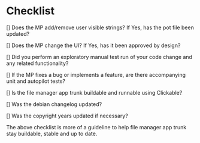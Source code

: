 Checklist
=========

[]  Does the MP add/remove user visible strings? If Yes, has the pot file been
    updated?

[]  Does the MP change the UI? If Yes, has it been approved by design?

[]  Did you perform an exploratory manual test run of your code change and any
    related functionality?

[]  If the MP fixes a bug or implements a feature, are there accompanying unit
    and autopilot tests?

[]  Is the file manager app trunk buildable and runnable using Clickable?

[]  Was the debian changelog updated?

[]  Was the copyright years updated if necessary?

The above checklist is more of a guideline to help file manager app trunk stay buildable,
stable and up to date.

